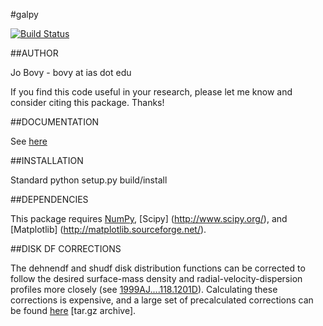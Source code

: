 #galpy

[![Build Status](https://travis-ci.org/jobovy/galpy.png?branch=master)](https://travis-ci.org/jobovy/galpy)

##AUTHOR

Jo Bovy - bovy at ias dot edu

If you find this code useful in your research, please let me know and
consider citing this package. Thanks!


##DOCUMENTATION

See [here](http://jobovy.github.com/galpy)

##INSTALLATION

Standard python setup.py build/install

##DEPENDENCIES

This package requires [NumPy](http://numpy.scipy.org/), [Scipy] (http://www.scipy.org/), and [Matplotlib] (http://matplotlib.sourceforge.net/).

##DISK DF CORRECTIONS

The dehnendf and shudf disk distribution functions can be corrected to
follow the desired surface-mass density and radial-velocity-dispersion
profiles more closely (see
[1999AJ....118.1201D](http://adsabs.harvard.edu/abs/1999AJ....118.1201D)). Calculating
these corrections is expensive, and a large set of precalculated
corrections can be found
[here](https://github.com/downloads/jobovy/galpy/galpy-dfcorrections.tar.gz) \[tar.gz
archive\].